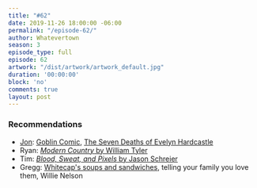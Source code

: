 ```yaml
---
title: "#62"
date: 2019-11-26 18:00:00 -06:00
permalink: "/episode-62/"
author: Whatevertown
season: 3
episode_type: full
episode: 62
artwork: "/dist/artwork/artwork_default.jpg"
duration: '00:00:00'
block: 'no'
comments: true
layout: post
---
```


### Recommendations
- [Jon](https://twitter.com/jondueck/):  [Goblin Comic](https://twitter.com/i/moments/1196438034222342144), [The Seven Deaths of Evelyn Hardcastle](https://www.goodreads.com/book/show/39088216-the-seven-deaths-of-evelyn-hardcastle)
- Ryan: [*Modern Country* by William Tyler](https://open.spotify.com/album/0AlKGJjZriUhapXB3hyW6h?si=8RpIRybRQeyhOEwmGP98bw)
- Tim: [*Blood, Sweat, and Pixels* by Jason Schreier](https://www.amazon.ca/Blood-Sweat-Pixels-Triumphant-Turbulent-ebook/dp/B01NAKSWW1)
- Gregg: [Whitecap's soups and sandwiches](https://drinkwhitecap.com/food/), telling your family you love them, Willie Nelson
